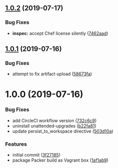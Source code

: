 ## [1.0.2](https://github.com/jasonwalsh/ubuntu-16.04/compare/v1.0.1...v1.0.2) (2019-07-17)


### Bug Fixes

* **inspec:** accept Chef license silently ([7462aad](https://github.com/jasonwalsh/ubuntu-16.04/commit/7462aad))

## [1.0.1](https://github.com/jasonwalsh/ubuntu-16.04/compare/v1.0.0...v1.0.1) (2019-07-16)


### Bug Fixes

* attempt to fix artifact upload ([58673fa](https://github.com/jasonwalsh/ubuntu-16.04/commit/58673fa))

# 1.0.0 (2019-07-16)


### Bug Fixes

* add CircleCI workflow version ([732c6c9](https://github.com/jasonwalsh/ubuntu-16.04/commit/732c6c9))
* uninstall unattended-upgrades ([b22fa81](https://github.com/jasonwalsh/ubuntu-16.04/commit/b22fa81))
* update persist_to_workspace directive ([503d10a](https://github.com/jasonwalsh/ubuntu-16.04/commit/503d10a))


### Features

* initial commit ([3f27185](https://github.com/jasonwalsh/ubuntu-16.04/commit/3f27185))
* package Packer build as Vagrant box ([1af1ab9](https://github.com/jasonwalsh/ubuntu-16.04/commit/1af1ab9))
